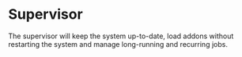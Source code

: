 # Supervisor

The supervisor will keep the system up-to-date, load addons without restarting the system
and manage long-running and recurring jobs.
